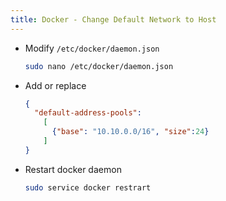 ```yaml
---
title: Docker - Change Default Network to Host
---
```


- Modify `/etc/docker/daemon.json`
  ```bash
  sudo nano /etc/docker/daemon.json
  ```
- Add or replace
  ```json
  {
    "default-address-pools":
      [
        {"base": "10.10.0.0/16", "size":24}
      ]
  }
  ```
- Restart docker daemon
  ```bash
  sudo service docker restrart
  ```